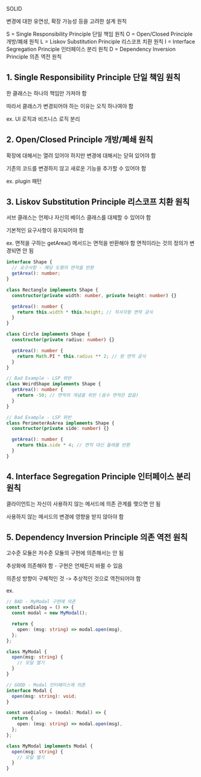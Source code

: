 SOLID

변경에 대한 유연성, 확장 가능성 등을 고려한 설계 원칙

S = Single Responsibility Principle 단일 책임 원칙
O = Open/Closed Principle 개방/폐쇄 원칙
L = Liskov Substitution Principle 리스코프 치환 원칙
I = Interface Segregation Principle 인터페이스 분리 원칙
D = Dependency Inversion Principle 의존 역전 원칙

## 1. Single Responsibility Principle 단일 책임 원칙

한 클래스는 하나의 책임만 가져야 함

따라서 클래스가 변경되어야 하는 이유는 오직 하나여야 함

ex. UI 로직과 비즈니스 로직 분리

## 2. Open/Closed Principle 개방/폐쇄 원칙

확장에 대해서는 열려 있어야 하지만 변경에 대해서는 닫혀 있어야 함

기존의 코드를 변경하지 않고 새로운 기능을 추가할 수 있어야 함

ex. plugin 패턴

## 3. Liskov Substitution Principle 리스코프 치환 원칙

서브 클래스는 언제나 자신의 베이스 클래스를 대체할 수 있어야 함

기본적인 요구사항이 유지되어야 함

ex.
면적을 구하는 getArea() 메서드는 면적을 반환해야 함
면적이라는 것의 정의가 변경되면 안 됨

```typescript
interface Shape {
  // 요구사항 - 해당 도형의 면적을 반환
  getArea(): number;
}

class Rectangle implements Shape {
  constructor(private width: number, private height: number) {}

  getArea(): number {
    return this.width * this.height; // 직사각형 면적 공식
  }
}

class Circle implements Shape {
  constructor(private radius: number) {}

  getArea(): number {
    return Math.PI * this.radius ** 2; // 원 면적 공식
  }
}

// Bad Example - LSP 위반
class WeirdShape implements Shape {
  getArea(): number {
    return -50; // 면적의 개념을 위반 (음수 면적은 없음)
  }
}

// Bad Example - LSP 위반
class PerimeterAsArea implements Shape {
  constructor(private side: number) {}

  getArea(): number {
    return this.side * 4; // 면적 대신 둘레를 반환
  }
}
```

## 4. Interface Segregation Principle 인터페이스 분리 원칙

클라이언트는 자신이 사용하지 않는 메서드에 의존 관계를 맺으면 안 됨

사용하지 않는 메서드의 변경에 영향을 받지 않아야 함

## 5. Dependency Inversion Principle 의존 역전 원칙

고수준 모듈은 저수준 모듈의 구현에 의존해서는 안 됨

추상화에 의존해야 함 - 구현은 언제든지 바뀔 수 있음

의존성 방향이 구체적인 것 -> 추상적인 것으로 역전되어야 함

ex.

```typescript
// BAD - MyModal 구현에 의존
const useDialog = () => {
  const modal = new MyModal();

  return {
    open: (msg: string) => modal.open(msg),
  };
};

class MyModal {
  open(msg: string) {
    // 모달 열기
  }
}

// GOOD - Modal 인터페이스에 의존
interface Modal {
  open(msg: string): void;
}

const useDialog = (modal: Modal) => {
  return {
    open: (msg: string) => modal.open(msg),
  };
};

class MyModal implements Modal {
  open(msg: string) {
    // 모달 열기
  }
}
```
